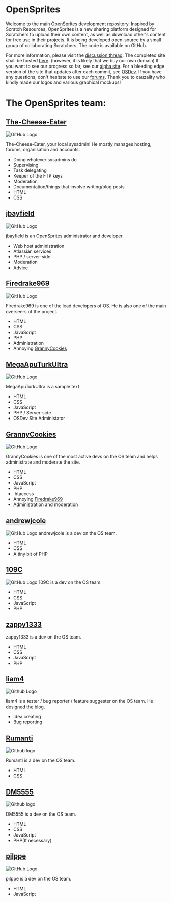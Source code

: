 # OpenSprites
Welcome to the main OpenSprites development repository. Inspired by Scratch Resources, OpenSprites is a new sharing platform designed for Scratchers to upload their own content, as well as download other's content for free use in their projects. It is being developed open-source by a small group of collaborating Scratchers. The code is available on GitHub.

For more information, please visit the <a href="http://scratch.mit.edu/discuss/topic/85320/">discussion thread</a>. The completed site shall be hosted <a href="http://opensprites.gwiddle.co.uk/">here</a>. (however, it is likely that we buy our own domain) If you want to see our progress so far, see our <a href="http://dev.opensprites.gwiddle.co.uk/">alpha site</a>. For a bleeding edge version of the site that updates after each commit, see <a href="http://osdev.aputurk.tk/index.php">OSDev</a>. If you have any questions, don't hesitate to use our <a href="http://opensprites.gwiddle.co.uk/forums/">forums</a>. Thank you to cauzality who kindly made our logos and various graphical mockups!
# The OpenSprites team:

## [The-Cheese-Eater](https://github.com/The-Cheese-Eater)
![GitHub Logo](https://avatars0.githubusercontent.com/u/9347154?s=100)

The-Cheese-Eater, your local sysadmin! He mostly manages hosting, forums, organisation and accounts.
* Doing whatever sysadmins do
* Supervising
* Task delegating
* Keeper of the FTP keys
* Moderation
* Documentation/things that involve writing/blog posts
* HTML
* CSS

## [jbayfield](https://github.com/jbayfield)
![GitHub Logo](https://avatars2.githubusercontent.com/u/10786277?s=100)

jbayfield is an OpenSprites administrator and developer.
* Web host administration
* Atlassian services
* PHP / server-side
* Moderation
* Advice

## [Firedrake969](https://github.com/Firedrake969)
![GitHub Logo](https://avatars3.githubusercontent.com/u/8008245?s=100)

Firedrake969 is one of the lead developers of OS. He is also one of the main overseers of the project.
* HTML
* CSS
* JavaScript
* PHP
* Administration
* Annoying [GrannyCookies](https://github.com/GrannyCookies)

## [MegaApuTurkUltra](https://github.com/MegaApuTurkUltra)
![GitHub Logo](https://avatars0.githubusercontent.com/u/8547938?s=100)

MegaApuTurkUltra is a sample text
* HTML
* CSS
* JavaScript
* PHP / Server-side
* OSDev Site Administator



## [GrannyCookies](https://github.com/GrannyCookies)
![GitHub Logo](https://avatars0.githubusercontent.com/u/9429556?s=100)

GrannyCookies is one of the most active devs on the OS team and helps administrate and moderate the site.
* HTML
* CSS
* JavaScript
* PHP
* .htaccess
* Annoying [Firedrake969](https://github.com/Firedrake969)
* Administration and moderation

## [andrewjcole](https://github.com/andrewjcole)
![GitHub Logo](https://avatars1.githubusercontent.com/u/10202163?s=100)
andrewjcole is a dev on the OS team. 
* HTML
* CSS
* A tiny bit of PHP

## [109C](https://github.com/109C)
![GitHub Logo](https://avatars1.githubusercontent.com/u/9680886?s=100)
109C is a dev on the OS team.
* HTML
* CSS
* JavaScript
* PHP

## [zappy1333](https://github.com/zappy1333)

zappy1333 is a dev on the OS team.
* HTML
* CSS
* JavaScript
* PHP

## [liam4](https://github.com/liam4)
![Github Logo](https://avatars3.githubusercontent.com/u/9948030?s=100)

liam4 is a tester / bug reporter / feature suggester on the OS team. He designed the blog.
* Idea creating
* Bug reporting

## [Rumanti](https://github.com/Rumanti)
![Github logo](https://avatars1.githubusercontent.com/u/10893362?s=100)

Rumanti is a dev on the OS team.
* HTML
* CSS

## [DM5555](https://github.com/DM5555)
![Github logo](https://avatars2.githubusercontent.com/u/9368136?s=100)

DM5555 is a dev on the OS team.
* HTML
* CSS
* JavaScript
* PHP(If necessary)

## [pilppe](https://github.com/pilppe)
![GitHub Logo](https://avatars2.githubusercontent.com/u/8099538?s=100)

pilppe is a dev on the OS team. 
* HTML
* JavaScript
